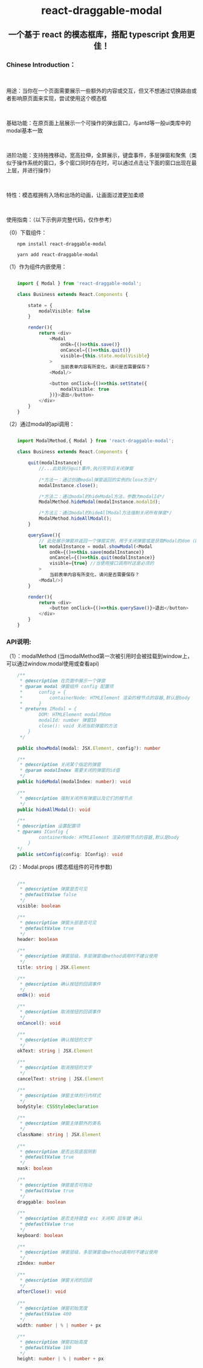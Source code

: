 <h1><center>react-draggable-modal</center></h1>
<h2><center>一个基于 react 的模态框库，搭配 typescript 食用更佳！</center></h2>
<h3>
Chinese Introduction：
</h3>

<br>
<P>用途：当你在一个页面需要展示一些额外的内容或交互，但又不想通过切换路由或者影响原页面来实现，尝试使用这个模态框</P>
<br>
<P>基础功能：在原页面上层展示一个可操作的弹出窗口，与antd等一般ui类库中的modal基本一致</P>
<br>
<P>进阶功能：支持拖拽移动，宽高拉伸，全屏展示，键盘事件，多层弹窗和聚焦（类似于操作系统的窗口，多个窗口同时存在时，可以通过点击让下面的窗口出现在最上层，并进行操作）</P>
<br>
<P>
特性：模态框拥有入场和出场的动画，让画面过渡更加柔顺</P>
<br>
<P>
使用指南：（以下示例非完整代码，仅作参考）</P>
<P>（0）下载组件：</P>

``` nodejs
    npm install react-draggable-modal

    yarn add react-draggable-modal
```

<P>（1）作为组件内嵌使用：</P>

``` typescript

	import { Modal } from 'react-draggable-modal';

	class Business extends React.Components {

		state = {
			modalVisible: false
		}

		render(){
			return <div>
				<Modal 
					onOk={()=>this.save()}
					onCancel={()=>this.quit()}
					visible={this.state.modalVisible}
				>
					当前表单内容有所变化，请问是否需要保存？
				<Modal/>

				<button onClick={()=>this.setState({
					modalVisible: true
				})}>退出</button>
			</div>
		}
	}
```

<P>（2）通过modal的api调用：</P>

``` typescript

	import ModalMethod,{ Modal } from 'react-draggable-modal';

	class Business extends React.Components {

		quit(modalInstance){
			//...此处执行quit事件,执行完毕后关闭弹窗
                          
            /*方法一：通过创建modal弹窗返回的实例的close方法*/ 
		    modalInstance.close();

            /*方法二：通过modal的hideModal方法，参数为modalId*/
            ModalMethod.hideModal(modalInstance.modalId); 

            /*方法三：通过modal的hideAllModal方法强制关闭所有弹窗*/
            ModalMethod.hideAllModal(); 
		}

		querySave(){
			// 此处展示弹窗并返回一个弹窗实例，用于关闭弹窗或是获取Modal的dom（详情请见api说明）
			let modalInstance = modal.showModal(<Modal
				onOk={()=>this.save(modalInstance)}
				onCancel={()=>this.quit(modalInstance)}
				visible={true} //当使用接口调用时这是必须的
			>
				当前表单内容有所变化，请问是否需要保存？
			<Modal/>)
		}

		render(){
			return <div>		
				<button onClick={()=>this.querySave()}>退出</button>
			</div>
		}
	}
```
<h3>API说明:</h3>
<p>
（1）：modalMethod (当modalMethod第一次被引用时会被挂载到window上，可以通过window.modal使用或查看api)

``` typescript
    /**
     * @description 在页面中展示一个弹窗
     * @param modal 弹窗组件 config 配置项
     *      config = {
     *          containerNode: HTMLElement 渲染的根节点的容器,默认是body
     *      }
     * @returns IModal = {  
            DOM: HTMLElement modal的dom
            modalId: number 弹窗ID
            close(): void 关闭当前弹窗的方法
        }
     */

    public showModal(modal: JSX.Element, config?): number

    /**
     * @description 关闭某个指定的弹窗
     * @param modalIndex 需要关闭的弹窗的id值
     */
    public hideModal(modalIndex: number): void 

    /**
     * @description 强制关闭所有弹窗以及它们的根节点
     */
    public hideAllModal(): void

    /**
    * @description 设置配置项
    * @params IConfig {
            containerNode: HTMLElement 渲染的根节点的容器,默认是body
        }
    */
    public setConfig(config: IConfig): void
```
</p>


<p>
（2）：Modal.props (模态框组件的可传参数)

``` typescript

    /**
     * @description 弹窗是否可见
     * @defaultValue false
     */
    visible: boolean 

    /**
     * @description 弹窗头部是否可见
     * @defaultValue true
     */
    header: boolean

    /**
     * @description 弹窗层级，多层弹窗或method调用时不建议使用
     */
    title: string | JSX.Element

    /**
     * @description 确认按钮的回调事件
     */
    onOk(): void

    /**
     * @description 取消按钮的回调事件
     */
    onCancel(): void

    /**
     * @description 确认按钮的文字
     */
    okText: string | JSX.Element

    /**
     * @description 取消按钮的文字
     */
    cancelText: string | JSX.Element

    /**
     * @description 弹窗主体的行内样式
     */
    bodyStyle: CSSStyleDeclaration 

    /**
     * @description 弹窗主体额外的类名
     */
    className: string | JSX.Element
 
    /**
     * @description 是否出现底层阴影
     * @defaultValue true
     */
    mask: boolean

    /**
     * @description 弹窗是否可拖动
     * @defaultValue true
     */
    draggable: boolean

    /**
     * @description 是否支持键盘 esc 关闭和 回车键 确认
     * @defaultValue true
     */
    keyboard: boolean

    /**
     * @description 弹窗层级，多层弹窗或method调用时不建议使用
     */
    zIndex: number
 
    /**
     * @description 弹窗关闭的回调
     */
    afterClose(): void
    
    /**
     * @description 弹窗初始宽度
     * @defaultValue 400
     */
    width: number | % | number + px

    /**
     * @description 弹窗初始高度
     * @defaultValue 180
     */
    height: number | % | number + px

    

```
</p>

